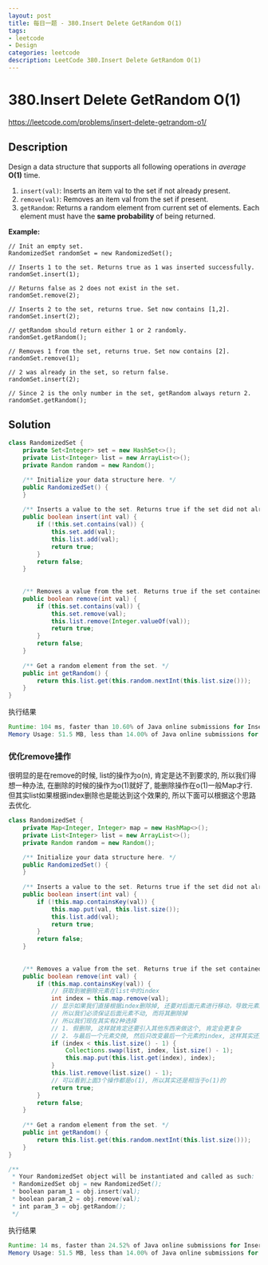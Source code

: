 ```yaml
---
layout: post
title: 每日一题 - 380.Insert Delete GetRandom O(1) 
tags:
- leetcode
- Design
categories: leetcode
description: LeetCode 380.Insert Delete GetRandom O(1) 
---
```


# 380.Insert Delete GetRandom O(1) 

https://leetcode.com/problems/insert-delete-getrandom-o1/


## Description

Design a data structure that supports all following operations in *average* **O(1)** time.

1. `insert(val)`: Inserts an item val to the set if not already present.
2. `remove(val)`: Removes an item val from the set if present.
3. `getRandom`: Returns a random element from current set of elements. Each element must have the **same probability** of being returned.

**Example:**

```
// Init an empty set.
RandomizedSet randomSet = new RandomizedSet();

// Inserts 1 to the set. Returns true as 1 was inserted successfully.
randomSet.insert(1);

// Returns false as 2 does not exist in the set.
randomSet.remove(2);

// Inserts 2 to the set, returns true. Set now contains [1,2].
randomSet.insert(2);

// getRandom should return either 1 or 2 randomly.
randomSet.getRandom();

// Removes 1 from the set, returns true. Set now contains [2].
randomSet.remove(1);

// 2 was already in the set, so return false.
randomSet.insert(2);

// Since 2 is the only number in the set, getRandom always return 2.
randomSet.getRandom();
```

## Solution 

```java
class RandomizedSet {
    private Set<Integer> set = new HashSet<>();    
    private List<Integer> list = new ArrayList<>();
    private Random random = new Random();

    /** Initialize your data structure here. */
    public RandomizedSet() {
    }
    
    /** Inserts a value to the set. Returns true if the set did not already contain the specified element. */
    public boolean insert(int val) {
        if (!this.set.contains(val)) {
            this.set.add(val);
            this.list.add(val);
            return true;
        }        
        return false;
    }
    
    
    /** Removes a value from the set. Returns true if the set contained the specified element. */
    public boolean remove(int val) {
        if (this.set.contains(val)) {
            this.set.remove(val);
            this.list.remove(Integer.valueOf(val));
            return true;
        }
        return false;
    }
    
    /** Get a random element from the set. */
    public int getRandom() {
        return this.list.get(this.random.nextInt(this.list.size()));
    }
}
```

执行结果

```java
Runtime: 104 ms, faster than 10.60% of Java online submissions for Insert Delete GetRandom O(1).
Memory Usage: 51.5 MB, less than 14.00% of Java online submissions for Insert Delete GetRandom O(1).
```

### 优化remove操作

很明显的是在remove的时候, list的操作为o(n), 肯定是达不到要求的, 所以我们得想一种办法, 在删除的时候的操作为o(1)就好了, 能删除操作在o(1)一般Map才行. 但其实list如果根据index删除也是能达到这个效果的, 所以下面可以根据这个思路去优化.

```java
class RandomizedSet {
    private Map<Integer, Integer> map = new HashMap<>();    
    private List<Integer> list = new ArrayList<>();
    private Random random = new Random();

    /** Initialize your data structure here. */
    public RandomizedSet() {
    }
    
    /** Inserts a value to the set. Returns true if the set did not already contain the specified element. */
    public boolean insert(int val) {
        if (!this.map.containsKey(val)) {
            this.map.put(val, this.list.size());
            this.list.add(val);
            return true;
        }        
        return false;
    }
    
    
    /** Removes a value from the set. Returns true if the set contained the specified element. */
    public boolean remove(int val) {
        if (this.map.containsKey(val)) {
            // 获取到被删除元素在list中的index
            int index = this.map.remove(val);
            // 显示如果我们直接根据index删除掉, 还要对后面元素进行移动，导致元素的index发生改变
            // 所以我们必须保证后面元素不动, 而将其删除掉
            // 所以我们现在其实有2种选择
            // 1. 假删除, 这样就肯定还要引入其他东西来做这个, 肯定会更复杂
            // 2. 与最后一个元素交换, 然后只改变最后一个元素的index, 这样其实还是o(1)
            if (index < this.list.size() - 1) {
                Collections.swap(list, index, list.size() - 1);
                this.map.put(this.list.get(index), index);                
            } 
            this.list.remove(list.size() - 1);
            // 可以看到上面3个操作都是o(1), 所以其实还是相当于o(1)的
            return true;
        }
        return false;
    }
    
    /** Get a random element from the set. */
    public int getRandom() {
        return this.list.get(this.random.nextInt(this.list.size()));
    }
}

/**
 * Your RandomizedSet object will be instantiated and called as such:
 * RandomizedSet obj = new RandomizedSet();
 * boolean param_1 = obj.insert(val);
 * boolean param_2 = obj.remove(val);
 * int param_3 = obj.getRandom();
 */
```

执行结果

```java
Runtime: 14 ms, faster than 24.52% of Java online submissions for Insert Delete GetRandom O(1).
Memory Usage: 51.5 MB, less than 14.00% of Java online submissions for Insert Delete GetRandom O(1).
```

